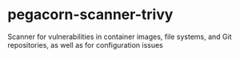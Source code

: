 # pegacorn-scanner-trivy
Scanner for vulnerabilities in container images, file systems, and Git repositories, as well as for configuration issues
